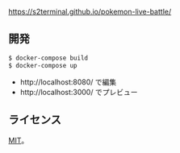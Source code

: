 https://s2terminal.github.io/pokemon-live-battle/

## 開発
```bash
$ docker-compose build
$ docker-compose up
```

- http://localhost:8080/ で編集
- http://localhost:3000/ でプレビュー

## ライセンス
[MIT](LICENSE)。
